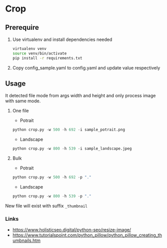 # Crop

## Prerequire
1. Use virtualenv and install dependencies needed
    ```sh
    virtualenv venv
    source venv/bin/activate
    pip install -r requirements.txt
    ```

1. Copy config_sample.yaml to config.yaml and update value respectively

## Usage
It detected file mode from args width and height and only process image with same mode.

1. One file
    - Potrait
    ```python
    python crop.py -w 500 -h 692 -i sample_potrait.png
    ```
    - Landscape
    ```python
    python crop.py -w 800 -h 539 -i sample_landscape.jpeg
    ```

1. Bulk
    - Potrait
    ```python
    python crop.py -w 500 -h 692 -p "."
    ```
    - Landscape
    ```python
    python crop.py -w 800 -h 539 -p "."
    ```

New file will exist with suffix `_thumbnail`

### Links
- https://www.holisticseo.digital/python-seo/resize-image/
- https://www.tutorialspoint.com/python_pillow/python_pillow_creating_thumbnails.htm
